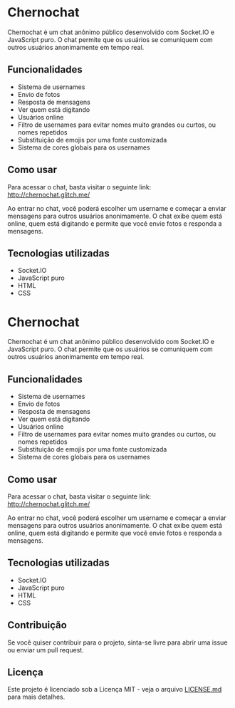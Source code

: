 # Chernochat

Chernochat é um chat anônimo público desenvolvido com Socket.IO e JavaScript puro. O chat permite que os usuários se comuniquem com outros usuários anonimamente em tempo real.

## Funcionalidades

- Sistema de usernames
- Envio de fotos
- Resposta de mensagens
- Ver quem está digitando
- Usuários online
- Filtro de usernames para evitar nomes muito grandes ou curtos, ou nomes repetidos
- Substituição de emojis por uma fonte customizada
- Sistema de cores globais para os usernames

## Como usar

Para acessar o chat, basta visitar o seguinte link: http://chernochat.glitch.me/

Ao entrar no chat, você poderá escolher um username e começar a enviar mensagens para outros usuários anonimamente. O chat exibe quem está online, quem está digitando e permite que você envie fotos e responda a mensagens.

## Tecnologias utilizadas

- Socket.IO
- JavaScript puro
- HTML
- CSS

# Chernochat

Chernochat é um chat anônimo público desenvolvido com Socket.IO e JavaScript puro. O chat permite que os usuários se comuniquem com outros usuários anonimamente em tempo real.

## Funcionalidades

- Sistema de usernames
- Envio de fotos
- Resposta de mensagens
- Ver quem está digitando
- Usuários online
- Filtro de usernames para evitar nomes muito grandes ou curtos, ou nomes repetidos
- Substituição de emojis por uma fonte customizada
- Sistema de cores globais para os usernames

## Como usar

Para acessar o chat, basta visitar o seguinte link: http://chernochat.glitch.me/

Ao entrar no chat, você poderá escolher um username e começar a enviar mensagens para outros usuários anonimamente. O chat exibe quem está online, quem está digitando e permite que você envie fotos e responda a mensagens.

## Tecnologias utilizadas

- Socket.IO
- JavaScript puro
- HTML
- CSS

## Contribuição

Se você quiser contribuir para o projeto, sinta-se livre para abrir uma issue ou enviar um pull request.

## Licença

Este projeto é licenciado sob a Licença MIT - veja o arquivo [LICENSE.md](https://github.com/<seu-usuario>/chernochat/blob/main/LICENSE) para mais detalhes.


